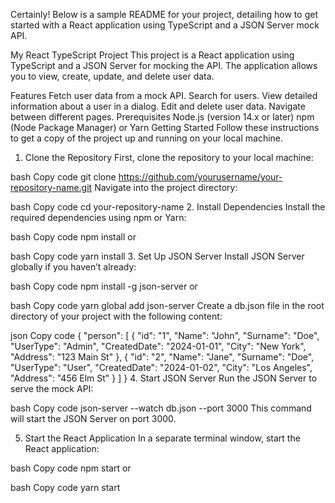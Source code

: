 
Certainly! Below is a sample README for your project, detailing how to get started with a React application using TypeScript and a JSON Server mock API.

My React TypeScript Project
This project is a React application using TypeScript and a JSON Server for mocking the API. The application allows you to view, create, update, and delete user data.

Features
Fetch user data from a mock API.
Search for users.
View detailed information about a user in a dialog.
Edit and delete user data.
Navigate between different pages.
Prerequisites
Node.js (version 14.x or later)
npm (Node Package Manager) or Yarn
Getting Started
Follow these instructions to get a copy of the project up and running on your local machine.

1. Clone the Repository
First, clone the repository to your local machine:

bash
Copy code
git clone https://github.com/yourusername/your-repository-name.git
Navigate into the project directory:

bash
Copy code
cd your-repository-name
2. Install Dependencies
Install the required dependencies using npm or Yarn:

bash
Copy code
npm install
or

bash
Copy code
yarn install
3. Set Up JSON Server
Install JSON Server globally if you haven’t already:

bash
Copy code
npm install -g json-server
or

bash
Copy code
yarn global add json-server
Create a db.json file in the root directory of your project with the following content:

json
Copy code
{
  "person": [
    {
      "id": "1",
      "Name": "John",
      "Surname": "Doe",
      "UserType": "Admin",
      "CreatedDate": "2024-01-01",
      "City": "New York",
      "Address": "123 Main St"
    },
    {
      "id": "2",
      "Name": "Jane",
      "Surname": "Doe",
      "UserType": "User",
      "CreatedDate": "2024-01-02",
      "City": "Los Angeles",
      "Address": "456 Elm St"
    }
  ]
}
4. Start JSON Server
Run the JSON Server to serve the mock API:

bash
Copy code
json-server --watch db.json --port 3000
This command will start the JSON Server on port 3000.

5. Start the React Application
In a separate terminal window, start the React application:

bash
Copy code
npm start
or

bash
Copy code
yarn start
